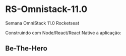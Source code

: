 # RS-Omnistack-11.0
Semana OmniStack 11.0 Rocketseat

Construindo com Node/React/React Native a aplicação:

## Be-The-Hero
